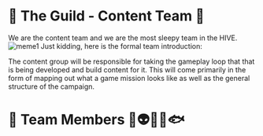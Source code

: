 # 🥱 The Guild - Content Team 🥱 
We are the content team and we are the most sleepy team in the HIVE. 
![meme1](https://i0.wp.com/www.lead.app/wp-content/uploads/2023/08/How-to-Create-MS-Teams-Memes-LEAD.bot_-1.png?fit=1200%2C628&ssl=1![image](https://github.com/user-attachments/assets/f9242f5c-5b88-420e-8dcc-3e1dd07dd62c)
)
Just kidding, here is the formal team introduction: 

The content group will be responsible for taking the gameplay loop that that is being developed and build content for it. This will come primarily in the form of mapping out what a game mission looks like as well as the general structure of the campaign.

# 🙎 Team Members 👨👽🦕🐔🐟
## 
